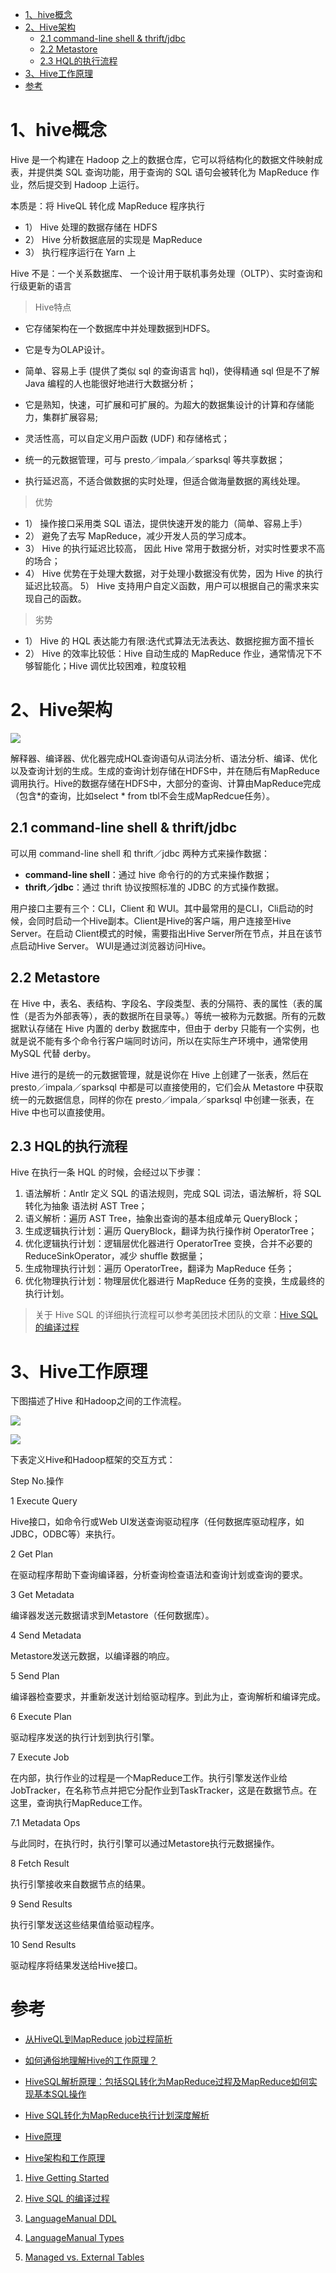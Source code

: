 
<!-- TOC -->

- [1、hive概念](#1hive概念)
- [2、Hive架构](#2hive架构)
    - [2.1 command-line shell & thrift/jdbc](#21-command-line-shell--thriftjdbc)
    - [2.2 Metastore](#22-metastore)
    - [2.3 HQL的执行流程](#23-hql的执行流程)
- [3、Hive工作原理](#3hive工作原理)
- [参考](#参考)

<!-- /TOC -->


# 1、hive概念



Hive 是一个构建在 Hadoop 之上的数据仓库，它可以将结构化的数据文件映射成表，并提供类 SQL 查询功能，用于查询的 SQL 语句会被转化为 MapReduce 作业，然后提交到 Hadoop 上运行。


本质是：将 HiveQL 转化成 MapReduce 程序执行

- 1） Hive 处理的数据存储在 HDFS
- 2） Hive 分析数据底层的实现是 MapReduce
- 3） 执行程序运行在 Yarn 上



Hive 不是：一个关系数据库、 一个设计用于联机事务处理（OLTP）、实时查询和行级更新的语言



> Hive特点

- 它存储架构在一个数据库中并处理数据到HDFS。

- 它是专为OLAP设计。

- 简单、容易上手 (提供了类似 sql 的查询语言 hql)，使得精通 sql 但是不了解 Java 编程的人也能很好地进行大数据分析；

- 它是熟知，快速，可扩展和可扩展的。为超大的数据集设计的计算和存储能力，集群扩展容易;

- 灵活性高，可以自定义用户函数 (UDF) 和存储格式；

- 统一的元数据管理，可与 presto／impala／sparksql 等共享数据；

- 执行延迟高，不适合做数据的实时处理，但适合做海量数据的离线处理。



> 优势

- 1） 操作接口采用类 SQL 语法，提供快速开发的能力（简单、容易上手）
- 2） 避免了去写 MapReduce，减少开发人员的学习成本。
- 3） Hive 的执行延迟比较高， 因此 Hive 常用于数据分析，对实时性要求不高的场合；
- 4） Hive 优势在于处理大数据，对于处理小数据没有优势，因为 Hive 的执行延迟比较高。
5） Hive 支持用户自定义函数，用户可以根据自己的需求来实现自己的函数。

> 劣势

- 1） Hive 的 HQL 表达能力有限:迭代式算法无法表达、数据挖掘方面不擅长
- 2） Hive 的效率比较低：Hive 自动生成的 MapReduce 作业，通常情况下不够智能化；Hive 调优比较困难，粒度较粗





# 2、Hive架构

![](../../pic/2021-03-21/2021-03-21-17-41-32.png)

解释器、编译器、优化器完成HQL查询语句从词法分析、语法分析、编译、优化以及查询计划的生成。生成的查询计划存储在HDFS中，并在随后有MapReduce调用执行。Hive的数据存储在HDFS中，大部分的查询、计算由MapReduce完成（包含*的查询，比如select * from tbl不会生成MapRedcue任务）。

## 2.1 command-line shell & thrift/jdbc

可以用 command-line shell 和 thrift／jdbc 两种方式来操作数据：

+ **command-line shell**：通过 hive 命令行的的方式来操作数据；
+ **thrift／jdbc**：通过 thrift 协议按照标准的 JDBC 的方式操作数据。

用户接口主要有三个：CLI，Client 和 WUI。其中最常用的是CLI，Cli启动的时候，会同时启动一个Hive副本。Client是Hive的客户端，用户连接至Hive Server。在启动 Client模式的时候，需要指出Hive Server所在节点，并且在该节点启动Hive Server。 WUI是通过浏览器访问Hive。

## 2.2 Metastore

在 Hive 中，表名、表结构、字段名、字段类型、表的分隔符、表的属性（表的属性（是否为外部表等），表的数据所在目录等。）等统一被称为元数据。所有的元数据默认存储在 Hive 内置的 derby 数据库中，但由于 derby 只能有一个实例，也就是说不能有多个命令行客户端同时访问，所以在实际生产环境中，通常使用 MySQL 代替 derby。

Hive 进行的是统一的元数据管理，就是说你在 Hive 上创建了一张表，然后在 presto／impala／sparksql 中都是可以直接使用的，它们会从 Metastore 中获取统一的元数据信息，同样的你在 presto／impala／sparksql 中创建一张表，在 Hive 中也可以直接使用。


## 2.3 HQL的执行流程

Hive 在执行一条 HQL 的时候，会经过以下步骤：

1. 语法解析：Antlr 定义 SQL 的语法规则，完成 SQL 词法，语法解析，将 SQL 转化为抽象 语法树 AST Tree；
2. 语义解析：遍历 AST Tree，抽象出查询的基本组成单元 QueryBlock；
3. 生成逻辑执行计划：遍历 QueryBlock，翻译为执行操作树 OperatorTree；
4. 优化逻辑执行计划：逻辑层优化器进行 OperatorTree 变换，合并不必要的 ReduceSinkOperator，减少 shuffle 数据量；
5. 生成物理执行计划：遍历 OperatorTree，翻译为 MapReduce 任务；
6. 优化物理执行计划：物理层优化器进行 MapReduce 任务的变换，生成最终的执行计划。

> 关于 Hive SQL 的详细执行流程可以参考美团技术团队的文章：[Hive SQL 的编译过程](https://tech.meituan.com/2014/02/12/hive-sql-to-mapreduce.html)




# 3、Hive工作原理


下图描述了Hive 和Hadoop之间的工作流程。

![](../../pic/2021-03-21/2021-03-21-17-49-15.png)

![](../../pic/2021-03-21/2021-03-21-17-49-36.png)

下表定义Hive和Hadoop框架的交互方式：

Step No.操作

1 Execute Query

Hive接口，如命令行或Web UI发送查询驱动程序（任何数据库驱动程序，如JDBC，ODBC等）来执行。

2 Get Plan

在驱动程序帮助下查询编译器，分析查询检查语法和查询计划或查询的要求。

3 Get Metadata

编译器发送元数据请求到Metastore（任何数据库）。

4 Send Metadata

Metastore发送元数据，以编译器的响应。

5 Send Plan

编译器检查要求，并重新发送计划给驱动程序。到此为止，查询解析和编译完成。

6 Execute Plan

驱动程序发送的执行计划到执行引擎。

7 Execute Job

在内部，执行作业的过程是一个MapReduce工作。执行引擎发送作业给JobTracker，在名称节点并把它分配作业到TaskTracker，这是在数据节点。在这里，查询执行MapReduce工作。

7.1 Metadata Ops

与此同时，在执行时，执行引擎可以通过Metastore执行元数据操作。

8 Fetch Result

执行引擎接收来自数据节点的结果。

9 Send Results

执行引擎发送这些结果值给驱动程序。

10 Send Results

驱动程序将结果发送给Hive接口。










# 参考

- [从HiveQL到MapReduce job过程简析](https://www.cnblogs.com/harrymore/p/8950210.html)
- [如何通俗地理解Hive的工作原理？](https://www.zhihu.com/question/49969423)
- [HiveSQL解析原理：包括SQL转化为MapReduce过程及MapReduce如何实现基本SQL操作](https://blog.csdn.net/youzhouliu/article/details/70807993)
- [Hive SQL转化为MapReduce执行计划深度解析](https://blog.csdn.net/i000zheng/article/details/81082774)

- [Hive原理](https://yq.aliyun.com/articles/653935)

- [Hive架构和工作原理](https://cloud.tencent.com/developer/news/362488)

1. [Hive Getting Started](https://cwiki.apache.org/confluence/display/Hive/GettingStarted)

2. [Hive SQL 的编译过程](https://tech.meituan.com/2014/02/12/hive-sql-to-mapreduce.html)

3. [LanguageManual DDL](https://cwiki.apache.org/confluence/display/Hive/LanguageManual+DDL)

4. [LanguageManual Types](https://cwiki.apache.org/confluence/display/Hive/LanguageManual+Types)

5. [Managed vs. External Tables](https://cwiki.apache.org/confluence/display/Hive/Managed+vs.+External+Tables)








